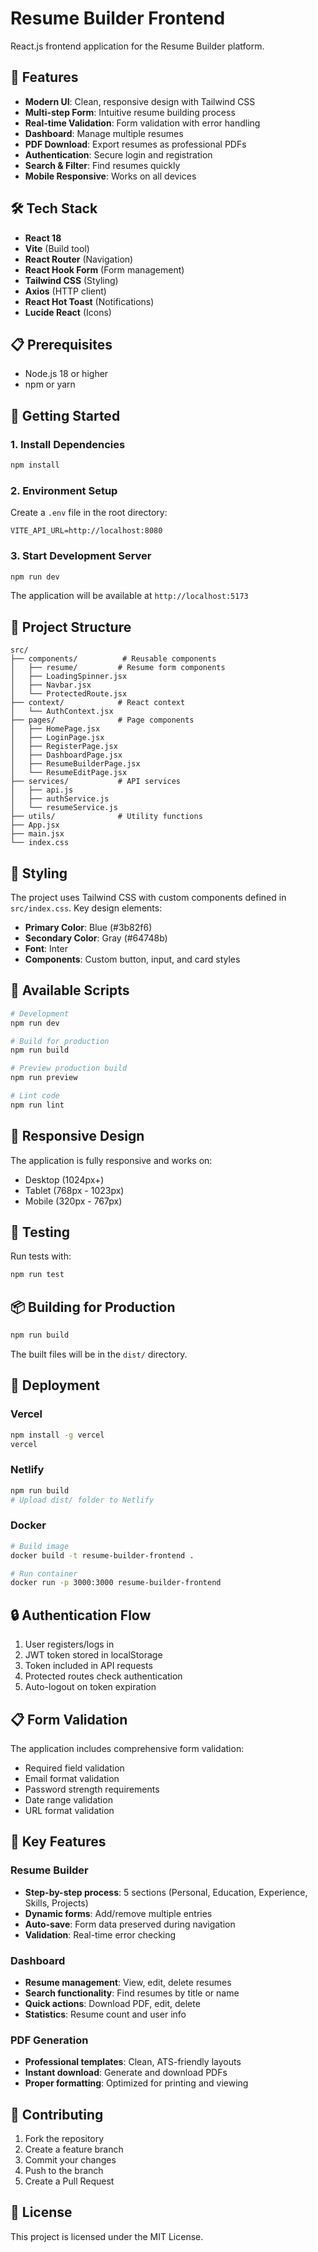 # Resume Builder Frontend

React.js frontend application for the Resume Builder platform.

## 🚀 Features

- **Modern UI**: Clean, responsive design with Tailwind CSS
- **Multi-step Form**: Intuitive resume building process
- **Real-time Validation**: Form validation with error handling
- **Dashboard**: Manage multiple resumes
- **PDF Download**: Export resumes as professional PDFs
- **Authentication**: Secure login and registration
- **Search & Filter**: Find resumes quickly
- **Mobile Responsive**: Works on all devices

## 🛠️ Tech Stack

- **React 18**
- **Vite** (Build tool)
- **React Router** (Navigation)
- **React Hook Form** (Form management)
- **Tailwind CSS** (Styling)
- **Axios** (HTTP client)
- **React Hot Toast** (Notifications)
- **Lucide React** (Icons)

## 📋 Prerequisites

- Node.js 18 or higher
- npm or yarn

## 🚀 Getting Started

### 1. Install Dependencies

```bash
npm install
```

### 2. Environment Setup

Create a `.env` file in the root directory:

```env
VITE_API_URL=http://localhost:8080
```

### 3. Start Development Server

```bash
npm run dev
```

The application will be available at `http://localhost:5173`

## 📁 Project Structure

```
src/
├── components/          # Reusable components
│   ├── resume/         # Resume form components
│   ├── LoadingSpinner.jsx
│   ├── Navbar.jsx
│   └── ProtectedRoute.jsx
├── context/            # React context
│   └── AuthContext.jsx
├── pages/              # Page components
│   ├── HomePage.jsx
│   ├── LoginPage.jsx
│   ├── RegisterPage.jsx
│   ├── DashboardPage.jsx
│   ├── ResumeBuilderPage.jsx
│   └── ResumeEditPage.jsx
├── services/           # API services
│   ├── api.js
│   ├── authService.js
│   └── resumeService.js
├── utils/              # Utility functions
├── App.jsx
├── main.jsx
└── index.css
```

## 🎨 Styling

The project uses Tailwind CSS with custom components defined in `src/index.css`. Key design elements:

- **Primary Color**: Blue (#3b82f6)
- **Secondary Color**: Gray (#64748b)
- **Font**: Inter
- **Components**: Custom button, input, and card styles

## 🔧 Available Scripts

```bash
# Development
npm run dev

# Build for production
npm run build

# Preview production build
npm run preview

# Lint code
npm run lint
```

## 📱 Responsive Design

The application is fully responsive and works on:
- Desktop (1024px+)
- Tablet (768px - 1023px)
- Mobile (320px - 767px)

## 🧪 Testing

Run tests with:
```bash
npm run test
```

## 📦 Building for Production

```bash
npm run build
```

The built files will be in the `dist/` directory.

## 🚀 Deployment

### Vercel
```bash
npm install -g vercel
vercel
```

### Netlify
```bash
npm run build
# Upload dist/ folder to Netlify
```

### Docker
```bash
# Build image
docker build -t resume-builder-frontend .

# Run container
docker run -p 3000:3000 resume-builder-frontend
```

## 🔒 Authentication Flow

1. User registers/logs in
2. JWT token stored in localStorage
3. Token included in API requests
4. Protected routes check authentication
5. Auto-logout on token expiration

## 📋 Form Validation

The application includes comprehensive form validation:
- Required field validation
- Email format validation
- Password strength requirements
- Date range validation
- URL format validation

## 🎯 Key Features

### Resume Builder
- **Step-by-step process**: 5 sections (Personal, Education, Experience, Skills, Projects)
- **Dynamic forms**: Add/remove multiple entries
- **Auto-save**: Form data preserved during navigation
- **Validation**: Real-time error checking

### Dashboard
- **Resume management**: View, edit, delete resumes
- **Search functionality**: Find resumes by title or name
- **Quick actions**: Download PDF, edit, delete
- **Statistics**: Resume count and user info

### PDF Generation
- **Professional templates**: Clean, ATS-friendly layouts
- **Instant download**: Generate and download PDFs
- **Proper formatting**: Optimized for printing and viewing

## 🤝 Contributing

1. Fork the repository
2. Create a feature branch
3. Commit your changes
4. Push to the branch
5. Create a Pull Request

## 📄 License

This project is licensed under the MIT License.
